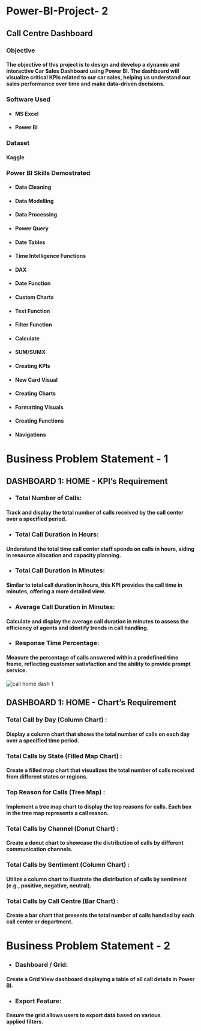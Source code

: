 # Power-BI-Project- 2


## Call Centre Dashboard

### Objective 

#### The objective of this project is to design and develop a dynamic and interactive Car Sales Dashboard using Power BI. The dashboard will visualize critical KPIs related to our car sales, helping us understand our sales performance over time and make data-driven decisions.


### Software Used 

- #### MS Excel
- #### Power BI
  
 
### Dataset 

#### Kaggle


### Power BI Skills Demostrated 

- #### Data Cleaning
- #### Data Modelling
- #### Data Processing
- #### Power Query
- #### Date Tables
- #### Time Intelligence Functions
- #### DAX
- #### Date Function
- #### Custom Charts
- #### Text Function
- #### Filter Function
- #### Calculate
- #### SUM/SUMX
- #### Creating KPIs
- #### New Card Visual
- #### Creating Charts
- #### Formatting Visuals
- #### Creating Functions
- #### Navigations


# Business Problem Statement - 1


## DASHBOARD 1: HOME - KPI’s Requirement

- ### Total Number of Calls:

#### Track and display the total number of calls received by the call center over a specified period.

- ### Total Call Duration in Hours:

#### Understand the total time call center staff spends on calls in hours, aiding in resource allocation and capacity planning.

- ### Total Call Duration in Minutes:
  
#### Similar to total call duration in hours, this KPI provides the call time in minutes, offering a more detailed view.

- ### Average Call Duration in Minutes:
 
#### Calculate and display the average call duration in minutes to assess the efficiency of agents and identify trends in call handling.

- ### Response Time Percentage:
  
#### Measure the percentage of calls answered within a predefined time frame, reflecting customer satisfaction and the ability to provide prompt service.



![call home dash 1](https://github.com/user-attachments/assets/51dffd4b-c3cc-4c53-bb70-7c8b71f2b589)



## DASHBOARD 1: HOME - Chart’s Requirement

### Total Call by Day (Column Chart) :

#### Display a column chart that shows the total number of calls on each day over a specified time period.

### Total Calls by State (Filled Map Chart) :

#### Create a filled map chart that visualizes the total number of calls received from different states or regions.

### Top Reason for Calls (Tree Map) :

#### Implement a tree map chart to display the top reasons for calls. Each box in the tree map represents a call reason.

### Total Calls by Channel (Donut Chart) :

#### Create a donut chart to showcase the distribution of calls by different communication channels.

### Total Calls by Sentiment (Column Chart) : 

#### Utilize a column chart to illustrate the distribution of calls by sentiment (e.g., positive, negative, neutral).

### Total Calls by Call Centre (Bar Chart) :

#### Create a bar chart that presents the total number of calls handled by each call center or department.







# Business Problem Statement - 2

- ###  Dashboard / Grid:

#### Create a Grid View dashboard displaying a table of all call details in Power BI.

- ### Export Feature:

#### Ensure the grid allows users to export data based on various applied filters.







  













